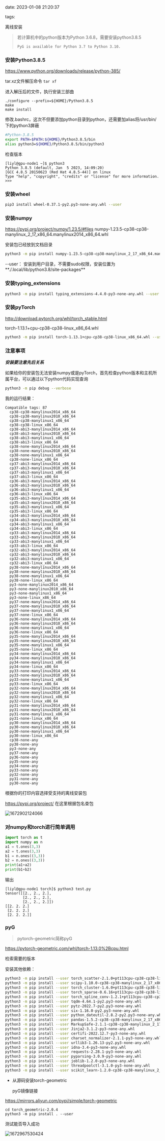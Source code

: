 date: 2023-01-08 21:20:37

tags:

离线安装

> 若计算机中的python版本为Python 3.6.8，需要安装python3.8.5
>
> ` PyG is available for Python 3.7 to Python 3.10. `

### 安装Python3.8.5

https://www.python.org/downloads/release/python-385/

tar.xz文件解压命令 `tar xf`

进入解压后的文件，执行安装三部曲

```shell
./configure --prefix=${HOME}/Python3.8.5
make
make install
```

修改.bashrc，这次不但要添加python目录到python，还需要加alias将/usr/bin/下的python3屏蔽

```bash
#Python-3.8.5
export PATH=$PATH:${HOME}/Python3.8.5/bin
alias python3=${HOME}/Python3.8.5/bin/python3
```

检查版本

```shell
[liyl@gpu-node1 ~]$ python3
Python 3.8.5 (default, Jan  5 2023, 14:09:20) 
[GCC 4.8.5 20150623 (Red Hat 4.8.5-44)] on linux
Type "help", "copyright", "credits" or "license" for more information.
>>>
```

### 安装wheel

```bash
pip3 install wheel-0.37.1-py2.py3-none-any.whl --user
```



### 安装numpy 

https://pypi.org/project/numpy/1.23.5/#files
numpy-1.23.5-cp38-cp38-manylinux_2_17_x86_64.manylinux2014_x86_64.whl

安装包已经放到文档目录

```bash
python3 -m pip install numpy-1.23.5-cp38-cp38-manylinux_2_17_x86_64.manylinux2014_x86_64.whl --user
```



--user： 安装到用户目录，不需要sudo权限，安装位置为**./.local/lib/python3.8/site-packages**

### 安装typing_extensions

```bash
python3 -m pip install typing_extensions-4.4.0-py3-none-any.whl --user
```



### 安装pyTorch

http://download.pytorch.org/whl/torch_stable.html

torch-1.13.1+cpu-cp38-cp38-linux_x86_64.whl

```bash
python3 -m pip install torch-1.13.1+cpu-cp38-cp38-linux_x86_64.whl --user
```



### 注意事项

***安装要注意先后关系***

如果给你的安装包无法安装numpy或是pyTorch，首先检查python版本和主机所属平台，可以通过以下python代码实现查询

```bash
python3 -m pip debug --verbose
```

我的运行结果：

```
Compatible tags: 87
  cp38-cp38-manylinux2014_x86_64
  cp38-cp38-manylinux2010_x86_64
  cp38-cp38-manylinux1_x86_64
  cp38-cp38-linux_x86_64
  cp38-abi3-manylinux2014_x86_64
  cp38-abi3-manylinux2010_x86_64
  cp38-abi3-manylinux1_x86_64
  cp38-abi3-linux_x86_64
  cp38-none-manylinux2014_x86_64
  cp38-none-manylinux2010_x86_64
  cp38-none-manylinux1_x86_64
  cp38-none-linux_x86_64
  cp37-abi3-manylinux2014_x86_64
  cp37-abi3-manylinux2010_x86_64
  cp37-abi3-manylinux1_x86_64
  cp37-abi3-linux_x86_64
  cp36-abi3-manylinux2014_x86_64
  cp36-abi3-manylinux2010_x86_64
  cp36-abi3-manylinux1_x86_64
  cp36-abi3-linux_x86_64
  cp35-abi3-manylinux2014_x86_64
  cp35-abi3-manylinux2010_x86_64
  cp35-abi3-manylinux1_x86_64
  cp35-abi3-linux_x86_64
  cp34-abi3-manylinux2014_x86_64
  cp34-abi3-manylinux2010_x86_64
  cp34-abi3-manylinux1_x86_64
  cp34-abi3-linux_x86_64
  cp33-abi3-manylinux2014_x86_64
  cp33-abi3-manylinux2010_x86_64
  cp33-abi3-manylinux1_x86_64
  cp33-abi3-linux_x86_64
  cp32-abi3-manylinux2014_x86_64
  cp32-abi3-manylinux2010_x86_64
  cp32-abi3-manylinux1_x86_64
  cp32-abi3-linux_x86_64
  py38-none-manylinux2014_x86_64
  py38-none-manylinux2010_x86_64
  py38-none-manylinux1_x86_64
  py38-none-linux_x86_64
  py3-none-manylinux2014_x86_64
  py3-none-manylinux2010_x86_64
  py3-none-manylinux1_x86_64
  py3-none-linux_x86_64
  py37-none-manylinux2014_x86_64
  py37-none-manylinux2010_x86_64
  py37-none-manylinux1_x86_64
  py37-none-linux_x86_64
  py36-none-manylinux2014_x86_64
  py36-none-manylinux2010_x86_64
  py36-none-manylinux1_x86_64
  py36-none-linux_x86_64
  py35-none-manylinux2014_x86_64
  py35-none-manylinux2010_x86_64
  py35-none-manylinux1_x86_64
  py35-none-linux_x86_64
  py34-none-manylinux2014_x86_64
  py34-none-manylinux2010_x86_64
  py34-none-manylinux1_x86_64
  py34-none-linux_x86_64
  py33-none-manylinux2014_x86_64
  py33-none-manylinux2010_x86_64
  py33-none-manylinux1_x86_64
  py33-none-linux_x86_64
  py32-none-manylinux2014_x86_64
  py32-none-manylinux2010_x86_64
  py32-none-manylinux1_x86_64
  py32-none-linux_x86_64
  py31-none-manylinux2014_x86_64
  py31-none-manylinux2010_x86_64
  py31-none-manylinux1_x86_64
  py31-none-linux_x86_64
  py30-none-manylinux2014_x86_64
  py30-none-manylinux2010_x86_64
  py30-none-manylinux1_x86_64
  py30-none-linux_x86_64
  cp38-none-any
  py38-none-any
  py3-none-any
  py37-none-any
  py36-none-any
  py35-none-any
  py34-none-any
  py33-none-any
  py32-none-any
  py31-none-any
  py30-none-any
```

根据你的打印内容选择受支持的离线安装包

https://pypi.org/project/  在这里根据包名查包

![1672902124066](./pytorch-geometric安装/1672902124066.png)

### 对numpy和torch进行简单调用

```python
import torch as t
import numpy as n
a1 = t.ones(3,3)
a2 = t.ones(3,3)
b1 = n.ones((3,3))
b2 = n.ones((3,3))
print(a1+a2)
print(b1+b2)
```

输出

```shell
[liyl@gpu-node1 torch]$ python3 test.py 
tensor([[2., 2., 2.],
        [2., 2., 2.],
        [2., 2., 2.]])
[[2. 2. 2.]
 [2. 2. 2.]
 [2. 2. 2.]]
```

### pyG

>  pytorch-geometric简称pyG

https://pytorch-geometric.com/whl/torch-1.13.0%2Bcpu.html

检索需要的版本

安装其他依赖：

```bash
python3 -m pip install --user torch_scatter-2.1.0+pt113cpu-cp38-cp38-linux_x86_64.whl 
python3 -m pip install --user scipy-1.10.0-cp38-cp38-manylinux_2_17_x86_64.manylinux2014_x86_64.whl
python3 -m pip install --user torch_cluster-1.6.0+pt113cpu-cp38-cp38-linux_x86_64.whl
python3 -m pip install --user torch_sparse-0.6.16+pt113cpu-cp38-cp38-linux_x86_64.whl
python3 -m pip install --user torch_spline_conv-1.2.1+pt113cpu-cp38-cp38-linux_x86_64.whl
python3 -m pip install --user tqdm-4.64.1-py2.py3-none-any.whl
python3 -m pip install --user pytz-2022.7-py2.py3-none-any.whl
python3 -m pip install --user six-1.16.0-py2.py3-none-any.whl
python3 -m pip install --user python_dateutil-2.8.2-py2.py3-none-any.whl
python3 -m pip install --user pandas-1.5.2-cp38-cp38-manylinux_2_17_x86_64.manylinux2014_x86_64.whl
python3 -m pip install --user MarkupSafe-2.1.1-cp38-cp38-manylinux_2_17_x86_64.manylinux2014_x86_64.whl
python3 -m pip install --user Jinja2-3.1.2-py3-none-any.whl
python3 -m pip install --user certifi-2022.12.7-py3-none-any.whl
python3 -m pip install --user charset_normalizer-2.1.1-py3-none-any.whl
python3 -m pip install --user urllib3-1.26.13-py2.py3-none-any.whl
python3 -m pip install --user idna-3.4-py3-none-any.whl
python3 -m pip install --user requests-2.28.1-py3-none-any.whl
python3 -m pip install --user pyparsing-3.0.9-py3-none-any.whl
python3 -m pip install --user joblib-1.2.0-py3-none-any.whl
python3 -m pip install --user threadpoolctl-3.1.0-py3-none-any.whl
python3 -m pip install --user scikit_learn-1.2.0-cp38-cp38-manylinux_2_17_x86_64.manylinux2014_x86_64.whl
```

+ 从源码安装torch-geometric

  pyG镜像链接

https://mirrors.aliyun.com/pypi/simple/torch-geometric

```shell
cd torch_geometric-2.0.4
python3 -m pip install . --user
```

测试能否导入成功

![1672967530424](./pytorch-geometric安装/1672967530424.png)